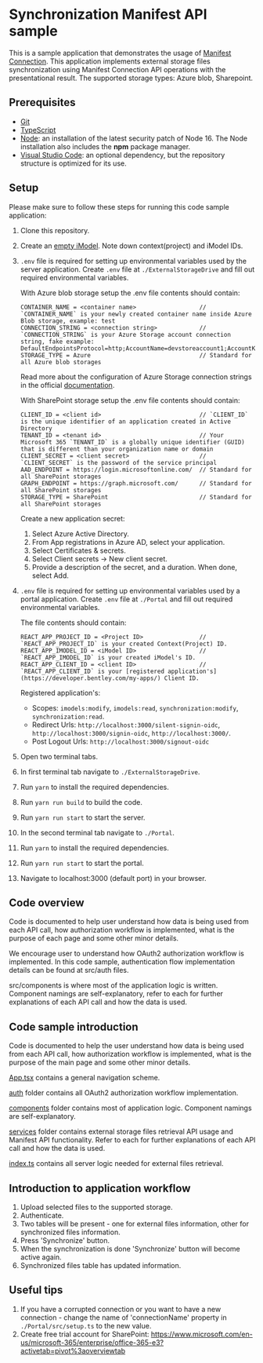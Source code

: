 # Synchronization Manifest API sample

This is a sample application that demonstrates the usage of [Manifest Connection](https://developer.bentley.com/apis/synchronization/operations/get-manifest-connection/). This application implements external storage files synchronization using Manifest Connection API operations with the presentational result. The supported storage types: Azure blob, Sharepoint.

## Prerequisites

- [Git](https://git-scm.com/)
- [TypeScript](https://www.typescriptlang.org/)
- [Node](https://nodejs.org/en/): an installation of the latest security patch of Node 16. The Node installation also includes the **npm** package manager.
- [Visual Studio Code](https://code.visualstudio.com/): an optional dependency, but the repository structure is optimized for its use.

## Setup

Please make sure to follow these steps for running this code sample application:

1.  Clone this repository.
1.  Create an [empty iModel](https://developer.bentley.com/my-imodels/). Note down context(project) and iModel IDs.
1.  `.env` file is required for setting up environmental variables used by the server application. Create `.env` file at `./ExternalStorageDrive` and fill out required environmental variables.

    With Azure blob storage setup the .env file contents should contain:

    ```
    CONTAINER_NAME = <container name>                  // `CONTAINER_NAME` is your newly created container name inside Azure Blob storage, example: test
    CONNECTION_STRING = <connection string>            // `CONNECTION_STRING` is your Azure Storage account connection string, fake example: DefaultEndpointsProtocol=http;AccountName=devstoreaccount1;AccountKey=Eby8vdM02xNOcqFlqUwJPLlmEtl6IFsuFq2UVErCz4I6tq/K1SZFPTOtr/KBHBeksoGMGw==;
    STORAGE_TYPE = Azure                               // Standard for all Azure blob storages
    ```

    Read more about the configuration of Azure Storage connection strings in the official [documentation](https://docs.microsoft.com/en-us/azure/storage/common/storage-configure-connection-string).

    With SharePoint storage setup the .env file contents should contain:

    ```
    CLIENT_ID = <client id>                            // `CLIENT_ID` is the unique identifier of an application created in Active Directory
    TENANT_ID = <tenant id>                            // Your Microsoft 365 `TENANT_ID` is a globally unique identifier (GUID) that is different than your organization name or domain
    CLIENT_SECRET = <client secret>                    // `CLIENT_SECRET` is the password of the service principal
    AAD_ENDPOINT = https://login.microsoftonline.com/  // Standard for all SharePoint storages
    GRAPH_ENDPOINT = https://graph.microsoft.com/      // Standard for all SharePoint storages
    STORAGE_TYPE = SharePoint                          // Standard for all SharePoint storages
    ```

    Create a new application secret:

    1. Select Azure Active Directory.
    1. From App registrations in Azure AD, select your application.
    1. Select Certificates & secrets.
    1. Select Client secrets -> New client secret.
    1. Provide a description of the secret, and a duration. When done, select Add.

1.  `.env` file is required for setting up environmental variables used by a portal application. Create `.env` file at `./Portal` and fill out required environmental variables.

    The file contents should contain:

    ```
    REACT_APP_PROJECT_ID = <Project ID>                // `REACT_APP_PROJECT_ID` is your created Context(Project) ID.
    REACT_APP_IMODEL_ID = <iModel ID>                  // `REACT_APP_IMODEL_ID` is your created iModel's ID.
    REACT_APP_CLIENT_ID = <client ID>                  // `REACT_APP_CLIENT_ID` is your [registered application's](https://developer.bentley.com/my-apps/) Client ID.
    ```

    Registered application's:

    - Scopes: `imodels:modify`, `imodels:read`, `synchronization:modify`, `synchronization:read`.
    - Redirect Urls: `http://localhost:3000/silent-signin-oidc`, `http://localhost:3000/signin-oidc`, `http://localhost:3000/`.
    - Post Logout Urls: `http://localhost:3000/signout-oidc`

1.  Open two terminal tabs.
1.  In first terminal tab navigate to `./ExternalStorageDrive`.
1.  Run `yarn` to install the required dependencies.
1.  Run `yarn run build` to build the code.
1.  Run `yarn run start` to start the server.
1.  In the second terminal tab navigate to `./Portal`.
1.  Run `yarn` to install the required dependencies.
1.  Run `yarn run start` to start the portal.
1.  Navigate to localhost:3000 (default port) in your browser.

## Code overview

Code is documented to help user understand how data is being used from each API call, how authorization workflow is implemented, what is the purpose of each page and some other minor details.

We encourage user to understand how OAuth2 authorization workflow is implemented. In this code sample, authentication flow implementation details can be found at src/auth files.

src/components is where most of the application logic is written. Component namings are self-explanatory, refer to each for further explanations of each API call and how the data is used.

## Code sample introduction

Code is documented to help the user understand how data is being used from each API call, how authorization workflow is implemented, what is the purpose of the main page and some other minor details.

[App.tsx](./Portal/src/App.tsx) contains a general navigation scheme.

[auth](./Portal/src/auth) folder contains all OAuth2 authorization workflow implementation.

[components](./Portal/src/components) folder contains most of application logic. Component namings are self-explanatory.

[services](./Portal/src/services) folder contains external storage files retrieval API usage and Manifest API functionality. Refer to each for further explanations of each API call and how the data is used.

[index.ts](./ExternalStorageDrive/index.ts) contains all server logic needed for external files retrieval.

## Introduction to application workflow

1.  Upload selected files to the supported storage.
1.  Authenticate.
1.  Two tables will be present - one for external files information, other for synchronized files information.
1.  Press 'Synchronize' button.
1.  When the synchronization is done 'Synchronize' button will become active again.
1.  Synchronized files table has updated information.

## Useful tips

1. If you have a corrupted connection or you want to have a new connection - change the name of 'connectionName' property in `./Portal/src/setup.ts` to the new value.
1. Create free trial account for SharePoint: https://www.microsoft.com/en-us/microsoft-365/enterprise/office-365-e3?activetab=pivot%3aoverviewtab
